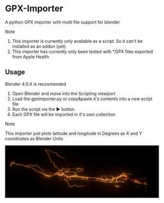 # GPX-Importer
A python GPX importer with multi file support for blender

> [!note]
> 1. This importer is currently only available as a script. So it can't be installed as an addon (yet).
> 2. This importer has currently only been tested with *.GPX files exported from Apple Health


## Usage
Blender 4.0.X is reccomended 
1. Open Blender and move into the Scripting viewport
2. Load the gpximporter.py or copy&paste it's contents into a new script file
3. Run the script via the ▶️ button.
4. Each GPX file will be imported in it's own collection

> [!note]
> This importer just plots latitude and longitude in Degrees as X and Y coordinates as Blender Units


![Large set of *.GPX rendered at once](_examples/preview.jpg)